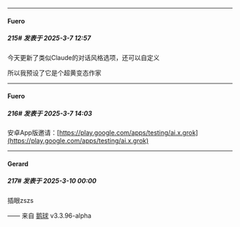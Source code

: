 ﻿
*****

####  Fuero  
##### 215#       发表于 2025-3-7 12:57

今天更新了类似Claude的对话风格选项，还可以自定义

所以我预设了它是个超黄变态作家


*****

####  Fuero  
##### 216#       发表于 2025-3-7 14:03

安卓App版邀请：[https://play.google.com/apps/testing/ai.x.grok](https://play.google.com/apps/testing/ai.x.grok)


*****

####  Gerard  
##### 217#       发表于 2025-3-10 00:00

插眼zszs

—— 来自 [鹅球](https://www.pgyer.com/xfPejhuq) v3.3.96-alpha


